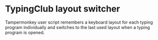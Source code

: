 # TypingClub layout switcher

Tampermonkey user script remembers a keyboard layout for each typing program individually and switches to the last used layout when a typing program is opened.
